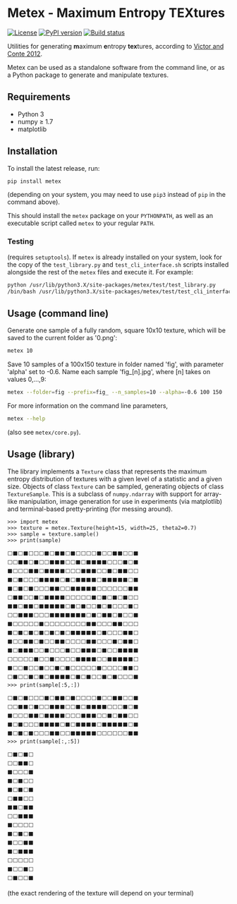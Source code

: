 # Metex - Maximum Entropy TEXtures
[![License](https://img.shields.io/pypi/l/metex)](https://www.gnu.org/licenses/gpl-3.0.txt)
[![PyPI version](https://img.shields.io/pypi/v/metex.svg)](https://pypi.python.org/pypi/metex/)
[![Build status](https://img.shields.io/gitlab/pipeline/epiasini/metex)](https://gitlab.com/epiasini/metex/pipelines)

Utilities for generating **m**aximum **e**ntropy **tex**tures,
according to [Victor and Conte
2012](https://doi.org/10.1364/JOSAA.29.001313).

Metex can be used as a standalone software from the command line, or
as a Python package to generate and manipulate textures.

## Requirements

* Python 3
* numpy ≥ 1.7
* matplotlib

## Installation
To install the latest release, run:

```bash
pip install metex
```
(depending on your system, you may need to use `pip3` instead of `pip`
in the command above).

This should install the `metex` package on your `PYTHONPATH`, as well
as an executable script called `metex` to your regular `PATH`.

### Testing
(requires `setuptools`). If `metex` is already installed on your
system, look for the copy of the `test_library.py` and
`test_cli_interface.sh` scripts installed alongside the rest of the
`metex` files and execute it. For example:

``` bash
python /usr/lib/python3.X/site-packages/metex/test/test_library.py
/bin/bash /usr/lib/python3.X/site-packages/metex/test/test_cli_interface.sh
```

## Usage (command line)

Generate one sample of a fully random, square 10x10 texture, which
will be saved to the current folder as '0.png':
```bash
metex 10
```

Save 10 samples of a 100x150 texture in folder named 'fig', with
parameter 'alpha' set to -0.6. Name each sample 'fig_[n].jpg', where
[n] takes on values 0,...,9:

```bash
metex --folder=fig --prefix=fig_ --n_samples=10 --alpha=-0.6 100 150
```

For more information on the command line parameters,
```bash
metex --help
```
(also see `metex/core.py`).

## Usage (library)

The library implements a `Texture` class that represents the maximum
entropy distribution of textures with a given level of a statistic and
a given size. Objects of class `Texture` can be sampled, generating
objects of class `TextureSample`. This is a subclass of
`numpy.ndarray` with support for array-like manipulation, image
generation for use in experiments (via matplotlib) and terminal-based
pretty-printing (for messing around).

```
>>> import metex
>>> texture = metex.Texture(height=15, width=25, theta2=0.7)
>>> sample = texture.sample()
>>> print(sample)

⬜⬛⬜⬛⬜⬜⬜⬛⬜⬛⬛⬜⬛⬜⬜⬜⬜⬛⬜⬜⬛⬛⬜⬜⬛
⬜⬜⬛⬛⬜⬛⬜⬜⬛⬛⬛⬜⬜⬛⬜⬛⬛⬛⬛⬜⬜⬜⬛⬜⬛
⬛⬜⬜⬜⬛⬛⬜⬛⬛⬛⬛⬜⬜⬜⬛⬛⬛⬜⬜⬛⬜⬛⬛⬜⬜
⬛⬜⬛⬜⬜⬜⬛⬛⬛⬛⬜⬛⬜⬛⬛⬛⬛⬜⬛⬛⬛⬛⬛⬜⬛
⬛⬜⬛⬜⬛⬜⬜⬜⬛⬛⬜⬜⬛⬛⬛⬛⬛⬜⬜⬜⬜⬜⬜⬛⬛
⬜⬛⬛⬜⬜⬛⬜⬛⬛⬛⬛⬜⬜⬜⬜⬜⬛⬜⬛⬜⬛⬜⬛⬜⬜
⬛⬛⬜⬛⬛⬜⬛⬛⬛⬛⬛⬜⬛⬜⬛⬜⬜⬛⬜⬛⬜⬜⬜⬛⬜
⬜⬜⬛⬛⬛⬜⬜⬜⬛⬛⬛⬛⬛⬛⬛⬜⬛⬜⬛⬛⬜⬛⬜⬜⬛
⬛⬜⬜⬜⬜⬜⬛⬜⬜⬜⬜⬜⬜⬜⬜⬛⬛⬜⬜⬜⬛⬛⬜⬜⬜
⬛⬜⬛⬜⬛⬜⬛⬜⬛⬜⬛⬜⬛⬛⬛⬛⬛⬜⬛⬜⬜⬜⬛⬛⬜
⬛⬜⬜⬛⬛⬜⬛⬜⬜⬛⬛⬜⬜⬜⬜⬛⬛⬜⬜⬜⬛⬜⬛⬛⬜
⬛⬜⬛⬛⬛⬜⬜⬛⬜⬜⬜⬛⬜⬜⬛⬛⬛⬜⬛⬜⬜⬛⬛⬛⬛
⬜⬜⬜⬜⬜⬛⬜⬜⬛⬜⬜⬜⬜⬛⬛⬛⬛⬜⬜⬛⬛⬛⬛⬛⬜
⬛⬜⬜⬛⬜⬜⬛⬜⬜⬛⬜⬛⬜⬜⬜⬜⬜⬛⬜⬜⬜⬜⬛⬛⬜
⬜⬛⬜⬜⬛⬜⬛⬜⬛⬛⬛⬛⬜⬛⬜⬛⬜⬜⬛⬜⬛⬜⬜⬜⬛
>>> print(sample[:5,:])

⬜⬛⬜⬛⬜⬜⬜⬛⬜⬛⬛⬜⬛⬜⬜⬜⬜⬛⬜⬜⬛⬛⬜⬜⬛
⬜⬜⬛⬛⬜⬛⬜⬜⬛⬛⬛⬜⬜⬛⬜⬛⬛⬛⬛⬜⬜⬜⬛⬜⬛
⬛⬜⬜⬜⬛⬛⬜⬛⬛⬛⬛⬜⬜⬜⬛⬛⬛⬜⬜⬛⬜⬛⬛⬜⬜
⬛⬜⬛⬜⬜⬜⬛⬛⬛⬛⬜⬛⬜⬛⬛⬛⬛⬜⬛⬛⬛⬛⬛⬜⬛
⬛⬜⬛⬜⬛⬜⬜⬜⬛⬛⬜⬜⬛⬛⬛⬛⬛⬜⬜⬜⬜⬜⬜⬛⬛
>>> print(sample[:,:5])

⬜⬛⬜⬛⬜
⬜⬜⬛⬛⬜
⬛⬜⬜⬜⬛
⬛⬜⬛⬜⬜
⬛⬜⬛⬜⬛
⬜⬛⬛⬜⬜
⬛⬛⬜⬛⬛
⬜⬜⬛⬛⬛
⬛⬜⬜⬜⬜
⬛⬜⬛⬜⬛
⬛⬜⬜⬛⬛
⬛⬜⬛⬛⬛
⬜⬜⬜⬜⬜
⬛⬜⬜⬛⬜
⬜⬛⬜⬜⬛
```
(the exact rendering of the texture will depend on your terminal)
